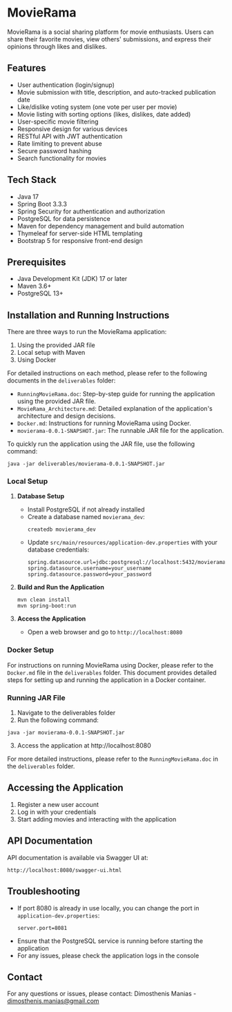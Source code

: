 # MovieRama

MovieRama is a social sharing platform for movie enthusiasts. Users can share their favorite movies, view others' submissions, and express their opinions through likes and dislikes.

## Features

- User authentication (login/signup)
- Movie submission with title, description, and auto-tracked publication date
- Like/dislike voting system (one vote per user per movie)
- Movie listing with sorting options (likes, dislikes, date added)
- User-specific movie filtering
- Responsive design for various devices
- RESTful API with JWT authentication
- Rate limiting to prevent abuse
- Secure password hashing
- Search functionality for movies

## Tech Stack

- Java 17
- Spring Boot 3.3.3
- Spring Security for authentication and authorization
- PostgreSQL for data persistence
- Maven for dependency management and build automation
- Thymeleaf for server-side HTML templating
- Bootstrap 5 for responsive front-end design

## Prerequisites

- Java Development Kit (JDK) 17 or later
- Maven 3.6+
- PostgreSQL 13+

## Installation and Running Instructions

There are three ways to run the MovieRama application:

1. Using the provided JAR file
2. Local setup with Maven
3. Using Docker

For detailed instructions on each method, please refer to the following documents in the `deliverables` folder:

- `RunningMovieRama.doc`: Step-by-step guide for running the application using the provided JAR file.
- `MovieRama_Architecture.md`: Detailed explanation of the application's architecture and design decisions.
- `Docker.md`: Instructions for running MovieRama using Docker.
- `movierama-0.0.1-SNAPSHOT.jar`: The runnable JAR file for the application.

To quickly run the application using the JAR file, use the following command:
```
java -jar deliverables/movierama-0.0.1-SNAPSHOT.jar
```

### Local Setup

1. **Database Setup**
   - Install PostgreSQL if not already installed
   - Create a database named `movierama_dev`:
     ```
     createdb movierama_dev
     ```
   - Update `src/main/resources/application-dev.properties` with your database credentials:
     ```
     spring.datasource.url=jdbc:postgresql://localhost:5432/movierama_dev
     spring.datasource.username=your_username
     spring.datasource.password=your_password
     ```

2. **Build and Run the Application**
   ```
   mvn clean install
   mvn spring-boot:run
   ```

3. **Access the Application**
   - Open a web browser and go to `http://localhost:8080`

### Docker Setup

For instructions on running MovieRama using Docker, please refer to the `Docker.md` file in the `deliverables` folder. This document provides detailed steps for setting up and running the application in a Docker container.

### Running JAR File

1. Navigate to the deliverables folder
2. Run the following command:
```
java -jar movierama-0.0.1-SNAPSHOT.jar
```
3. Access the application at http://localhost:8080

For more detailed instructions, please refer to the `RunningMovieRama.doc` in the `deliverables` folder.

## Accessing the Application

1. Register a new user account
2. Log in with your credentials
3. Start adding movies and interacting with the application

## API Documentation

API documentation is available via Swagger UI at:
```
http://localhost:8080/swagger-ui.html
```

## Troubleshooting

- If port 8080 is already in use locally, you can change the port in `application-dev.properties`:
  ```
  server.port=8081
  ```
- Ensure that the PostgreSQL service is running before starting the application
- For any issues, please check the application logs in the console

## Contact

For any questions or issues, please contact:
Dimosthenis Manias - dimosthenis.manias@gmail.com